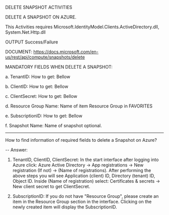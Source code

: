 DELETE SNAPSHOT ACTIVITIES

DELETE A SNAPSHOT ON AZURE.

This Activities requires Microsoft.IdentityModel.Clients.ActiveDirectory.dll, System.Net.Http.dll

OUTPUT Success/Failure

DOCUMENT: https://docs.microsoft.com/en-us/rest/api/compute/snapshots/delete

MANDATORY FIELDS WHEN DELETE A SNAPSHOT:

a. TenantID: How to get: Bellow

b. ClientID: How to get: Bellow

c. ClientSecret: How to get: Bellow

d. Resource Group Name: Name of item Resource Group in FAVORITES

e. SubscriptionID: How to get: Bellow

f. Snapshot Name: Name of snapshot optional.

-------------------------------------------

How to find information of required fields to delete a Snapshot on Azure?

-- Answer:
 
1. TenantID, ClientID, ClientSecret: In the start interface after logging into Azure click: Azure Active Directory -> App registrations -> New registration (If not) -> (Name of registrations). 
After performing the above steps you will see Application (client) ID, Directory (tenant) ID, Object ID.
Inside (Name of registration) select: Certificates & secrets -> New client secret to get ClientSecret.

2. SubscriptionID: If you do not have "Resource Group", please create an item in the Resource Group section in the interface. Clicking on the newly created item will display the SubscriptionID.
